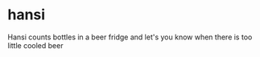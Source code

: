 # hansi
Hansi counts bottles in a beer fridge and let's you know when there is too little cooled beer
